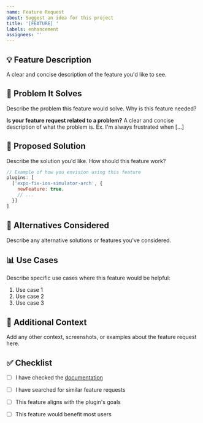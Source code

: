 ```yaml
---
name: Feature Request
about: Suggest an idea for this project
title: '[FEATURE] '
labels: enhancement
assignees: ''
---
```


## 💡 Feature Description

A clear and concise description of the feature you'd like to see.

## 🎯 Problem It Solves

Describe the problem this feature would solve. Why is this feature needed?

**Is your feature request related to a problem?**
A clear and concise description of what the problem is. Ex. I'm always frustrated when [...]

## 🚀 Proposed Solution

Describe the solution you'd like. How should this feature work?

```js
// Example of how you envision using this feature
plugins: [
  ['expo-fix-ios-simulator-arch', {
    newFeature: true,
    // ...
  }]
]
```

## 🔄 Alternatives Considered

Describe any alternative solutions or features you've considered.

## 📊 Use Cases

Describe specific use cases where this feature would be helpful:

1. Use case 1
2. Use case 2
3. Use case 3

## 🎨 Additional Context

Add any other context, screenshots, or examples about the feature request here.

## ✅ Checklist

- [ ] I have checked the [documentation](https://github.com/Morphicai/expo-fix-ios-simulator-arch#readme)
- [ ] I have searched for similar feature requests
- [ ] This feature aligns with the plugin's goals
- [ ] This feature would benefit most users

